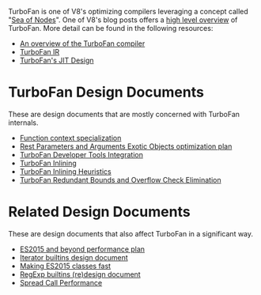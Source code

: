 TurboFan is one of V8's optimizing compilers leveraging a concept called "[Sea of Nodes](http://darksi.de/d.sea-of-nodes/)". One of V8's blog posts offers a [high level overview](http://v8project.blogspot.de/2015/07/digging-into-turbofan-jit.html) of TurboFan. More detail can be found in the following resources:

* [An overview of the TurboFan compiler](https://docs.google.com/presentation/d/1H1lLsbclvzyOF3IUR05ZUaZcqDxo7_-8f4yJoxdMooU/edit)
* [TurboFan IR](https://docs.google.com/presentation/d/1Z9iIHojKDrXvZ27gRX51UxHD-bKf1QcPzSijntpMJBM)
* [TurboFan's JIT Design](https://docs.google.com/presentation/d/1sOEF4MlF7LeO7uq-uThJSulJlTh--wgLeaVibsbb3tc)

# TurboFan Design Documents

These are design documents that are mostly concerned with TurboFan internals.

* [Function context specialization](https://docs.google.com/document/d/1CJbBtqzKmQxM1Mo4xU0ENA7KXqb1YzI6HQU8qESZ9Ic)
* [Rest Parameters and Arguments Exotic Objects optimization plan](https://docs.google.com/document/d/1DvDx3Xursn1ViV5k4rT4KB8HBfBb2GdUy3wzNfJWcKM)
* [TurboFan Developer Tools Integration](https://docs.google.com/document/d/1zl0IA7dbPffvPPkaCmLVPttq4BYIfAe2Qy8sapkYgRE)
* [TurboFan Inlining](https://docs.google.com/document/d/1l-oZOW3uU4kSAHccaMuUMl_RCwuQC526s0hcNVeAM1E)
* [TurboFan Inlining Heuristics](https://docs.google.com/document/d/1VoYBhpDhJC4VlqMXCKvae-8IGuheBGxy32EOgC2LnT8)
* [TurboFan Redundant Bounds and Overflow Check Elimination](https://docs.google.com/document/d/1R7-BIUnIKFzqki0jR4SfEZb3XmLafa04DLDrqhxgZ9U)

# Related Design Documents

These are design documents that also affect TurboFan in a significant way.

* [ES2015 and beyond performance plan](https://docs.google.com/document/d/1EA9EbfnydAmmU_lM8R_uEMQ-U_v4l9zulePSBkeYWmY)
* [Iterator builtins design document](https://docs.google.com/document/d/13z1fvRVpe_oEroplXEEX0a3WK94fhXorHjcOMsDmR-8)
* [Making ES2015 classes fast](https://docs.google.com/document/d/1iCdbXuGVV8BK750wmP32eF4sCrnZ8y3Qlz0JiaLh9j8)
* [RegExp builtins (re)design document](https://docs.google.com/document/d/1MuqFjsfaRPL2ZqzVoeMRqtcAmcJSwmHljTbRIctVVUk)
* [Spread Call Performance](https://docs.google.com/document/d/1DWPizOSKqHhSJ7bdEI0HIVnner84xToEKUYqgXm3g30)
